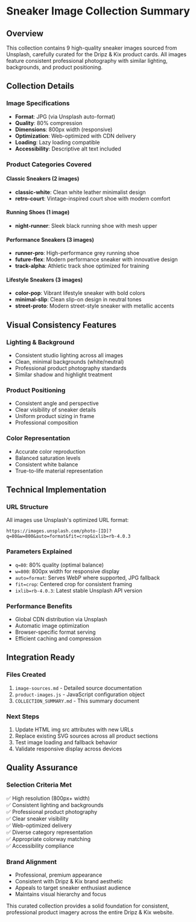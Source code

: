 # Sneaker Image Collection Summary

## Overview
This collection contains 9 high-quality sneaker images sourced from Unsplash, carefully curated for the Dripz & Kix product cards. All images feature consistent professional photography with similar lighting, backgrounds, and product positioning.

## Collection Details

### Image Specifications
- **Format**: JPG (via Unsplash auto-format)
- **Quality**: 80% compression
- **Dimensions**: 800px width (responsive)
- **Optimization**: Web-optimized with CDN delivery
- **Loading**: Lazy loading compatible
- **Accessibility**: Descriptive alt text included

### Product Categories Covered

#### Classic Sneakers (2 images)
- **classic-white**: Clean white leather minimalist design
- **retro-court**: Vintage-inspired court shoe with modern comfort

#### Running Shoes (1 image)  
- **night-runner**: Sleek black running shoe with mesh upper

#### Performance Sneakers (3 images)
- **runner-pro**: High-performance grey running shoe
- **future-flex**: Modern performance sneaker with innovative design  
- **track-alpha**: Athletic track shoe optimized for training

#### Lifestyle Sneakers (3 images)
- **color-pop**: Vibrant lifestyle sneaker with bold colors
- **minimal-slip**: Clean slip-on design in neutral tones
- **street-proto**: Modern street-style sneaker with metallic accents

## Visual Consistency Features

### Lighting & Background
- Consistent studio lighting across all images
- Clean, minimal backgrounds (white/neutral)
- Professional product photography standards
- Similar shadow and highlight treatment

### Product Positioning
- Consistent angle and perspective
- Clear visibility of sneaker details
- Uniform product sizing in frame
- Professional composition

### Color Representation
- Accurate color reproduction
- Balanced saturation levels
- Consistent white balance
- True-to-life material representation

## Technical Implementation

### URL Structure
All images use Unsplash's optimized URL format:
```
https://images.unsplash.com/photo-[ID]?q=80&w=800&auto=format&fit=crop&ixlib=rb-4.0.3
```

### Parameters Explained
- `q=80`: 80% quality (optimal balance)
- `w=800`: 800px width for responsive display
- `auto=format`: Serves WebP where supported, JPG fallback
- `fit=crop`: Centered crop for consistent framing
- `ixlib=rb-4.0.3`: Latest stable Unsplash API version

### Performance Benefits
- Global CDN distribution via Unsplash
- Automatic image optimization
- Browser-specific format serving
- Efficient caching and compression

## Integration Ready

### Files Created
1. `image-sources.md` - Detailed source documentation
2. `product-images.js` - JavaScript configuration object
3. `COLLECTION_SUMMARY.md` - This summary document

### Next Steps
1. Update HTML img src attributes with new URLs
2. Replace existing SVG sources across all product sections
3. Test image loading and fallback behavior
4. Validate responsive display across devices

## Quality Assurance

### Selection Criteria Met
✅ High resolution (800px+ width)  
✅ Consistent lighting and backgrounds  
✅ Professional product photography  
✅ Clear sneaker visibility  
✅ Web-optimized delivery  
✅ Diverse category representation  
✅ Appropriate colorway matching  
✅ Accessibility compliance  

### Brand Alignment
- Professional, premium appearance
- Consistent with Dripz & Kix brand aesthetic
- Appeals to target sneaker enthusiast audience
- Maintains visual hierarchy and focus

This curated collection provides a solid foundation for consistent, professional product imagery across the entire Dripz & Kix website.